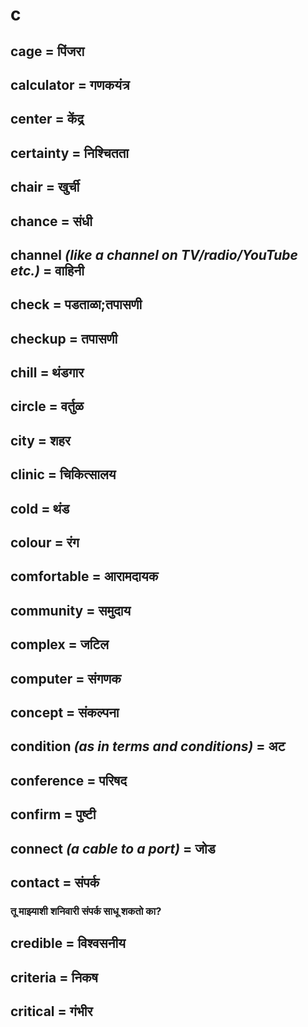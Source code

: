 # c

## cage = पिंजरा

## calculator = गणकयंत्र

## center = केंद्र

## certainty = निश्चितता

## chair = खुर्ची

## chance = संधी

## channel *(like a channel on TV/radio/YouTube etc.)* = वाहिनी

## check = पडताळा;तपासणी

## checkup = तपासणी

## chill = थंडगार

## circle = वर्तुळ

## city = शहर

## clinic = चिकित्सालय

## cold = थंड

## colour = रंग

## comfortable = आरामदायक

## community = समुदाय

## complex = जटिल

## computer = संगणक

## concept = संकल्पना

## condition *(as in terms and conditions)* = अट

## conference = परिषद

## confirm = पुष्टी

## connect *(a cable to a port)* = जोड

## contact = संपर्क

### तू माझ्याशी शनिवारी संपर्क साधू शकतो का?

## credible = विश्वसनीय

## criteria = निकष

## critical = गंभीर

